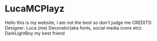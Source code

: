 # LucaMCPlayz
Hello this is my website, I am not the best so don't judge me CREDITS: Designer: Luca (me) Decorator(aka fonts, social media icons etc): DarkLightBoy my best friend
